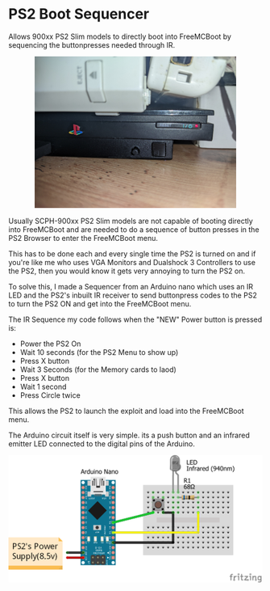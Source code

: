 # PS2 Boot Sequencer
 Allows 900xx PS2 Slim models to directly boot into FreeMCBoot by sequencing the buttonpresses needed through IR.
<p align="center">
  <img width="400" height="300" src="https://github.com/smsry/PS2-Boot-Sequencer/blob/main/Images/1.jpg">
</p>

Usually SCPH-900xx PS2 Slim models are not capable of booting directly into FreeMCBoot and are needed to do a sequence of button presses in the PS2 Browser to enter the FreeMCBoot menu.

This has to be done each and every single time the PS2 is turned on and if you're like me who uses VGA Monitors and Dualshock 3 Controllers to use the PS2, then you would know it gets very annoying to turn the PS2 on.

To solve this, I made a Sequencer from an Arduino nano which uses an IR LED and the PS2's inbuilt IR receiver to send buttonpress codes to the PS2 to turn the PS2 ON and get into the FreeMCBoot menu.

The IR Sequence my code follows when the "NEW" Power button is pressed is:

- Power the PS2 On
- Wait 10 seconds (for the PS2 Menu to show up)
- Press X button
- Wait 3 Seconds (for the Memory cards to laod)
- Press X button
- Wait 1 second
- Press Circle twice

This allows the PS2 to launch the exploit and load into the FreeMCBoot menu.

The Arduino circuit itself is very simple. its a push button and an infrared emitter LED connected to the digital pins of the Arduino. 

<p align="center">
  <img width="" height="" src="https://github.com/smsry/PS2-Boot-Sequencer/blob/main/ir%20sequencer_circuit%20diagram.png">
</p>
